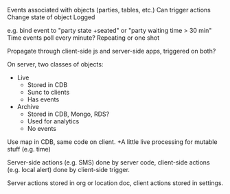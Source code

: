 Events associated with objects (parties, tables, etc.)
Can trigger actions
Change state of object
Logged

e.g. bind event to "party state +seated" or "party waiting time > 30 min"
Time events poll every minute?
Repeating or one shot

Propagate through client-side js and server-side apps, triggered on both?

On server, two classes of objects:

  - Live
    - Stored in CDB
    - Sunc to clients
    - Has events
  - Archive
    - Stored in CDB, Mongo, RDS?
    - Used for analytics
    - No events

Use map in CDB, same code on client. 
  +A little live processing for mutable stuff (e.g. time)

Server-side actions (e.g. SMS) done by server code, client-side actions (e.g.
local alert) done by client-side trigger.

Server actions stored in org or location doc, client actions stored in
settings.

